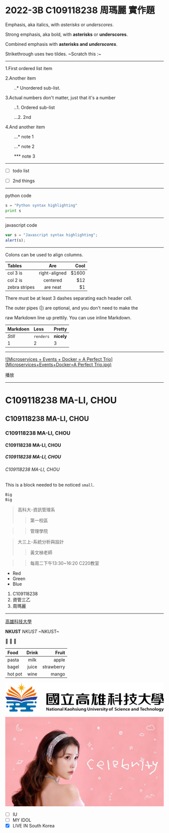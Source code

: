 # 2022-3B C109118238 周瑪麗 實作題

Emphasis, aka italics, with *asterisks* or *underscores*.

Strong emphasis, aka bold, with **asterisks** or **underscores**.

Combined emphasis with **asterisks and** ***underscores***.

Strikethrough uses two tildes. ~Scratch this :~

---

1.First ordered list item

2.Another item

&emsp;&emsp;‥* Unordered sub-list.

3.Actual numbers don't matter, just that it's a number

&emsp;&emsp;‥1. Ordered sub-list

&emsp;&emsp;…2. 2nd

4.And another item

&emsp;&emsp;…* note 1

&emsp;&emsp;…* note 2

&emsp;&emsp;*** note 3

---

- [ ] todo list

- [ ] 2nd things

---

python code

```python
s = "Python syntax highlighting"
print s
```

---

javascript code

```javascript
var s = "Javascript syntax highlighting";
alert(s);
```

---

Colons can be used to align columns.

| Tables | Are | Cool |
| :----- | :-: | ---: | 
| col 3 is | right-aligned | $1600 |
| col 2 is | centered |	$12 |
| zebra stripes | are neat | $1 |

There must be at least 3 dashes separating each header cell.

The outer pipes (|) are optional, and you don't need to make the

raw Markdown line up prettily. You can use inline Markdown.

| Markdoen | Less |	Pretty |
| :------- | :--- | :----- | 
| *Still* | `renders` | **nicely** |
| 1 | 2 | 3 |

---

[![Microservices + Events + Docker = A Perfect Trio](Microservices+Events+Docker=A Perfect Trio.jpg)](https://www.youtube.com/watch?v=sSm2dRarhPo)

播放

---

# C109118238 MA-LI, CHOU
## C109118238 MA-LI, CHOU
### C109118238 MA-LI, CHOU
#### C109118238 MA-LI, CHOU
##### C109118238 MA-LI, CHOU
###### C109118238 MA-LI, CHOU

This is a block needed to be noticed `small`.

```
Big
Big
```

> 高科大-資訊管理系
>> 第一校區

>> 管理學院

> 大三上-系統分析與設計
>> 黃文楨老師

>> 每周二下午13:30~16:20 C220教室

* Red
* Green
* Blue

1. C109118238
2. 資管三乙
3. 周瑪麗

---
[高雄科技大學](https://www.nkust.edu.tw/)

**NKUST** *NKUST* ~NKUST~

🐷 💌 🍰

| Food | Drink | Fruit |
| :--- | :---: | ----: |
| pasta | milk  | apple |
| bagel | juice | strawberry |
| hot pot | wine  | mango |

![NKUST](nkust.png "NKUST")

[![Celebrity](IU.jpg)](https://www.youtube.com/watch?v=0-q1KafFCLU)

- [ ] IU
- [ ] MY IDOL
- [X] LIVE IN South Korea
